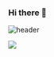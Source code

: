 ### Hi there 👋
![header](https://capsule-render.vercel.app/api?type=slice&color=gradient&height=300&section=header&text=Min%20Heo&fontSize=90)


<img src="https://img.shields.io/badge/Python-3766AB?style=flat-square&logo=Python&logoColor=white"/>



